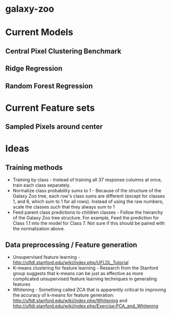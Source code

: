 galaxy-zoo
==========


Current Models
==============

Central Pixel Clustering Benchmark
----------------------------------

Ridge Regression
----------------

Random Forest Regression
------------------------


Current Feature sets
====================

Sampled Pixels around center
----------------------------

Ideas
=====

Training methods
----------------

 - Training by class - Instead of training all 37 response columns at once, train each class separately.
 - Normalize class probability sums to 1 - Because of the structure of the Galaxy Zoo tree, each row's class sums
 are different (except for classes 1, and 6, which sum to 1 for all rows).  Instead of using the raw numbers, scale
 the classes such that they always sum to 1
 - Feed parent class predictions to children classes - Follow the hierarchy of the Galaxy Zoo tree structure.  For example,
 Feed the prediction for Class 1.1 into the model for Class 7.  Not sure if this should be paired with the normalization above.

Data preprocessing / Feature generation
---------------------------------------

 - Unsupervised feature learning - http://ufldl.stanford.edu/wiki/index.php/UFLDL_Tutorial
 - K-means clustering for feature learning - Research from the Stanford group suggests that k-means can be just as effective
 as more complicated unsupervised feature learning techniques in generating features
 - Whitening - Something called ZCA that is apparently critical to improving the accuracy of k-means for feature generation:
 http://ufldl.stanford.edu/wiki/index.php/Whitening and http://ufldl.stanford.edu/wiki/index.php/Exercise:PCA_and_Whitening

